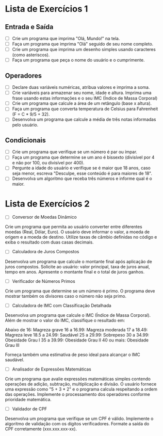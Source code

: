 # Lista de Exercícios 1

## Entrada e Saída

- [ ] Crie um programa que imprima "Olá, Mundo!" na tela.
- [ ] Faça um programa que imprima "Olá" seguido de seu nome completo.
- [ ] Crie um programa que imprima um desenho simples usando caracteres (como asteriscos).
- [ ] Faça um programa que peça o nome do usuário e o cumprimente.

## Operadores

- [ ] Declare duas variáveis numéricas, atribua valores e imprima a soma.
- [ ] Crie variáveis para armazenar seu nome, idade e altura. Imprima uma frase usando estas informações e o seu IMC (Índice de Massa Corporal)
- [ ] Crie um programa que calcule a área de um retângulo (base x altura).
- [ ] Faça um programa que converta temperatura de Celsius para Fahrenheit (F = C * 9/5 + 32).
- [ ] Desenvolva um programa que calcule a média de três notas informadas pelo usuário.

## Condicionais

- [ ] Crie um programa que verifique se um número é par ou ímpar.
- [ ] Faça um programa que determine se um ano é bissexto (divisível por 4 e não por 100, ou divisível por 400).
- [ ] Pergunte a idade do usuário e verifique se é maior que 18 anos, caso seja menor, escreva "Desculpe, esse conteúdo é para maiores de 18".
- [ ] Desenvolva um algoritmo que receba três números e informe qual é o maior.

# Lista de Exercícios 2

- [ ] Conversor de Moedas Dinâmico

Crie um programa que permita ao usuário converter entre diferentes moedas (Real, Dólar, Euro).
O usuário deve informar o valor, a moeda de origem e a moeda de destino.
Utilize taxas de câmbio definidas no código e exiba o resultado com duas casas decimais.


- [ ] Calculadora de Juros Compostos

Desenvolva um programa que calcule o montante final após aplicação de juros compostos.
Solicite ao usuário: valor principal, taxa de juros anual, tempo em anos.
Apresente o montante final e o total de juros ganhos.

- [ ] Verificador de Números Primos

Crie um programa que determine se um número é primo.
O programa deve mostrar também os divisores caso o número não seja primo.

- [ ] Calculadora de IMC com Classificação Detalhada

Desenvolva um programa que calcule o IMC (Índice de Massa Corporal).
Além de mostrar o valor do IMC, classifique o resultado em:

Abaixo de 16: Magreza grave
16 a 16.99: Magreza moderada
17 a 18.49: Magreza leve
18.5 a 24.99: Saudável
25 a 29.99: Sobrepeso
30 a 34.99: Obesidade Grau I
35 a 39.99: Obesidade Grau II
40 ou mais: Obesidade Grau III


Forneça também uma estimativa de peso ideal para alcançar o IMC saudável.


- [ ] Analisador de Expressões Matemáticas

Crie um programa que avalie expressões matemáticas simples contendo operações de adição, subtração, multiplicação e divisão.
O usuário fornece uma expressão como "5 + 3 * 2" e o programa calcula respeitando a ordem das operações.
Implemente o processamento dos operadores conforme prioridade matemática.

- [ ] Validador de CPF

Desenvolva um programa que verifique se um CPF é válido.
Implemente o algoritmo de validação com os dígitos verificadores.
Formate a saída do CPF corretamente (xxx.xxx.xxx-xx).
